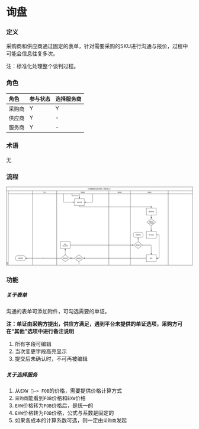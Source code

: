 # 询盘

### 定义

采购商和供应商通过固定的表单，针对需要采购的SKU进行沟通与报价，过程中可能会信息往复多次。

注：标准化处理整个谈判过程。

### 角色

| 角色 | 参与状态 | 选择服务商 |
| :--- | :--- | :--- |
| 采购商 | Y | Y |
| 供应商 | Y | - |
| 服务商 | Y | - |

### 术语

无

### 流程

![](/assets/询盘.png)

### 功能

##### 关于表单

沟通的表单可添加附件，可勾选需要的单证。

**注：单证由采购方提出，供应方满足，遇到平台未提供的单证选项，采购方可在“其他”选项中进行备注说明**

1. 所有字段可编辑
2. 当次变更字段高亮显示
3. 提交后未确认时，不可再被编辑

##### 

##### 关于选择服务

1. 从`EXW —> FOB`的价格，需要提供价格计算方式
2. `采购商`能看到`FOB`价格和`EXW`价格
3. `EXW`价格转为`FOB`价格后，是统一的
4. `EXW`价格转为`FOB`价格，公式与系数是固定的
5. 如果各成本的计算系数可选，则一定由`采购商`发起



